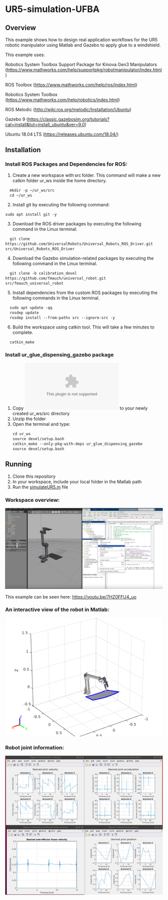 # UR5-simulation-UFBA

## Overview
This example shows how to design real application workflows for the UR5 robotic manipulator using Matlab and Gazebo to apply glue to a windshield.

This example uses:

Robotics System Toolbox Support Package for Kinova Gen3 Manipulators (https://www.mathworks.com/help/supportpkg/robotmanipulator/index.html)

ROS Toolbox (https://www.mathworks.com/help/ros/index.html)

Robotics System Toolbox (https://www.mathworks.com/help/robotics/index.html)

ROS Melodic (http://wiki.ros.org/melodic/Installation/Ubuntu)

Gazebo 9 (https://classic.gazebosim.org/tutorials?cat=install&tut=install_ubuntu&ver=9.0)

Ubuntu 18.04 LTS (https://releases.ubuntu.com/18.04/)

## Installation


### Install ROS Packages and Dependencies for ROS:

1) Create a new workspace with src folder. This command will make a new catkin folder ur_ws inside the home directory.
   
```
  mkdir -p ~/ur_ws/src
  cd ~/ur_ws
```
  
2) Install git by executing the following command:
```
sudo apt install git -y
```
3) Download the ROS driver packages by executing the following command in the Linux terminal.
```
  git clone https://github.com/UniversalRobots/Universal_Robots_ROS_Driver.git src/Universal_Robots_ROS_Driver
```
4) Download the Gazebo simulation-related packages by executing the following command in the Linux terminal.
```
  git clone -b calibration_devel https://github.com/fmauch/universal_robot.git src/fmauch_universal_robot
```
5) Install dependencies from the custom ROS packages by executing the following commands in the Linux terminal.
```
  sudo apt update -qq
  rosdep update
  rosdep install --from-paths src --ignore-src -y 
```

6) Build the workspace using catkin tool. This will take a few minutes to complete.
```
  catkin_make
```
### Install ur_glue_dispensing_gazebo package

1) Copy ![ur_glue_dispensing_gazebo package](Files/ur_glue_dispensing_gazebo.zip) to your newly created ur_ws/src directory
2) Unzip the folder
3) Open the terminal and type:
   ```
   cd ur_ws
   source devel/setup.bash
   catkin_make --only-pkg-with-deps ur_glue_dispensing_gazebo
   source devel/setup.bash
   ```
 ## Running
   1) Clone this repository
   2) In your workspace, include your local folder in the Matlab path
   3) Run the [simulateUR5.m](simulateUR5.m) file
 
### Workspace overview: 

![Example image](Doc/overview_.png)

This example can be seen here: https://youtu.be/7HZ0FFU4_uo

### An interactive view of the robot in Matlab:

![Example image](Doc/Interactive_view_robot.png)

### Robot joint information:

![Example image](Doc/robo_info.png)



      
   
